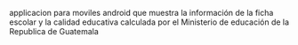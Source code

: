 applicacion para moviles android que muestra la información de la ficha escolar y la calidad educativa calculada por el Ministerio de educación de la Republica de Guatemala
